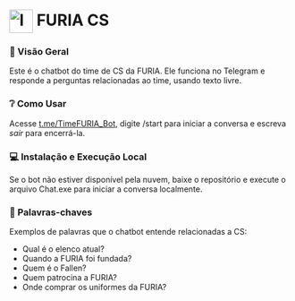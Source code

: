 # <img src="[URL_DA_IMAGEM](https://yt3.googleusercontent.com/_QDHD8FYiV_Xhk4pdtzme9OOtbg6LMCOcSz3-Sv0AVUbSccWbtQJlIbk2sIEiBbQsIgwn64onQ=s900-c-k-c0x00ffffff-no-rj)" alt="Imagem" style="height: 1.5em; vertical-align: middle;"> FURIA CS

### **📍 Visão Geral**
Este é o chatbot do time de CS da FURIA. Ele funciona no Telegram e responde a perguntas relacionadas ao time, usando texto livre.


### **❔ Como Usar**
Acesse [t.me/TimeFURIA_Bot](https://t.me/TimeFURIA_Bot), digite /start para iniciar a conversa e escreva *sair* para encerrá-la.


### **💻 Instalação e Execução Local**
Se o bot não estiver disponível pela nuvem, baixe o repositório e execute o arquivo Chat.exe para iniciar a conversa localmente.


### **🔑 Palavras-chaves**
Exemplos de palavras que o chatbot entende relacionadas a CS:
- Qual é o elenco atual?
- Quando a FURIA foi fundada?
- Quem é o Fallen?
- Quem patrocina a FURIA?
- Onde comprar os uniformes da FURIA?